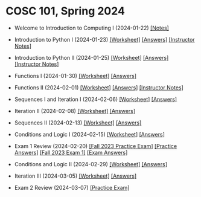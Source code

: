 # COSC 101, Spring 2024

- Welcome to Introduction to Computing I (2024-01-22) [[Notes]](./files/1_22.pdf)

- Introduction to Python I (2024-01-23) [[Worksheet]](./files/1_23.pdf) [[Answers]](./files/1_23_ans.pdf) [[Instructor Notes]](./notes/1_23.txt)

- Introduction to Python II (2024-01-25) [[Worksheet]](./files/1_25.pdf) [[Answers]](./files/1_25_ans.pdf) [[Instructor Notes]](./notes/1_25.txt)

- Functions I (2024-01-30) [[Worksheet]](./files/1_30.pdf) [[Answers]](./files/1_30_ans.pdf)

- Functions II (2024-02-01) [[Worksheet]](./files/2_1.pdf) [[Answers]](./files/2_1_ans.pdf) [[Instructor Notes]](./notes/2_1.txt)

- Sequences I and Iteration I (2024-02-06) [[Worksheet]](./files/2_6.pdf) [[Answers]](./files/2_6_ans.pdf)

- Iteration II (2024-02-08) [[Worksheet]](./files/2_8.pdf) [[Answers]](./files/2_8_ans.pdf)

- Sequences II (2024-02-13) [[Worksheet]](./files/2_13.pdf) [[Answers]](./files/2_13_ans.pdf)

- Conditions and Logic I (2024-02-15) [[Worksheet]](./files/2_15.pdf) [[Answers]](./files/2_15_ans.pdf)

- Exam 1 Review (2024-02-20) [[Fall 2023 Practice Exam]](./fall2023/9_26.pdf) [[Practice Answers]](./fall2023/9_26_answers.pdf) [[Fall 2023 Exam 1]](./files/exam1_fall23.pdf) [[Exam Answers]](./files/f23_exam1_ans.pdf)

 
- Conditions and Logic II (2024-02-29) [[Worksheet]](./files/2_29.pdf) [[Answers]](./files/2_29_ans.pdf) 

- Iteration III (2024-03-05) [[Worksheet]](./files/3_5.pdf) [[Answers]](./files/3_5_ans.pdf) 

- Exam 2 Review (2024-03-07) [[Practice Exam]](./fall2023/10_17.pdf) 


<!--
- Sequences II and Mutability I (2023-10-05) [[Worksheet]](./notes/10_5.pdf) [[Notes]](./answers/10_5_answers.pdf)

- Mutability II and Practice Problems (2023-10-12) [[Worksheet]](./notes/10_12.pdf) [[Notes]](./answers/10_12_answers.pdf)


- Dictionaries (2023-10-24) [[Worksheet]](./notes/10_24.pdf) [[Notes]](./answers/10_24_answers.pdf)

- Nested Data and Iteration (2023-10-26) [[Worksheet]](./notes/10_26.pdf) [[Notes]](./answers/10_26_answers.pdf)

- File Input-Ouput I (2023-10-31) [[Worksheet]](./notes/10_31.pdf) [[Notes]](./answers/10_31_answers.pdf)

- File Input-Ouput II and Exceptions (2023-11-02) [[Worksheet]](./notes/11_2.pdf) [[Notes]](./answers/11_2_answers.pdf)

- CSV Files (2023-11-07) [[Worksheet]](./notes/11_7.pdf) [[Notes]](./answers/11_7_answers.pdf)

- Recursion (2023-11-09) [[Worksheet]](./notes/11_9.pdf) [[Notes]](./answers/11_9_answers.pdf)

- Homework 8 in-class work (2023-11-28) [[Files]](./notes/hw8.zip) 

- Visualizing Data (2023-12-05) [[Worksheet]](./notes/12_5.pdf) [[Colab Link]](https://colab.research.google.com/drive/1kP9Q8EVM3vaXOFOiZEktlMrAyGArUb8d?usp=sharing)

- Final Review (2023-12-07) [[In-class Code]](./notes/review.zip) -->